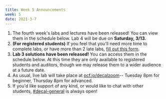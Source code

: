 ```yaml
---
title: Week 5 Announcements
week: 5
date: 2021-3-7
---
```


1. The fourth week's labs and lectures have been released! You can view them in the schedule below. Lab 4 will be due on **Saturday, 3/13.**
1. **(For registered students)** If you feel that you'll need more time to complete labs, or have more than 2 late labs, [fill out this form](https://docs.google.com/forms/d/e/1FAIpQLSdyiHHotB8fQT2FoucwYqAGq3DkZ6rK4-0zUBMtBKGostob2w/viewform).
1. **Lab 3 solutions have been released!** You can access them in the schedule below. At this time they are only available to registered students and auditors, though we may release them to a wider audience at a future date.
1. As usual, live lab will take place at [ocf.io/decalzoom](https://ocf.io/decalzoom)-- Tuesday 8pm for beginner, Thursday 8pm for advanced.
1. If you'd like support of any kind, or would like to chat with other students, [#decal-general](https://ocf.io/slack) is always open!
